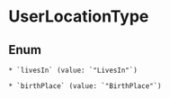 
# UserLocationType

## Enum


    * `livesIn` (value: `"LivesIn"`)

    * `birthPlace` (value: `"BirthPlace"`)



